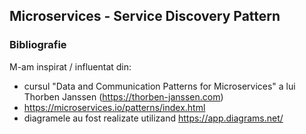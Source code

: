 ## Microservices - Service Discovery Pattern

### Bibliografie

M-am inspirat / influentat din:

- cursul "Data and Communication Patterns for Microservices" a lui Thorben Janssen (https://thorben-janssen.com)
- https://microservices.io/patterns/index.html
- diagramele au fost realizate utilizand https://app.diagrams.net/
